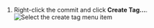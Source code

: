 1. Right-click the commit and click **Create Tag...**.
   ![Select the create tag menu item](/assets/images/help/desktop/select-create-tag.png)
